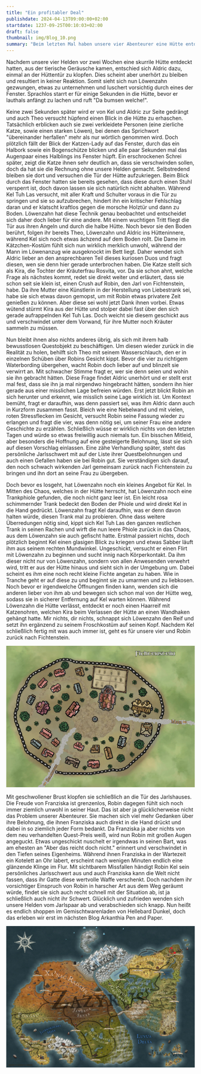 ```yaml
---
title: "Ein profitabler Deal"
publishdate: 2024-04-13T09:00:00+02:00
startdate: 1237-09-25T00:10:03+02:00
draft: false
thumbnail: img/Blog_10.png
summary: "Beim letzten Mal haben unsere vier Abenteurer eine Hütte entdeckt, aus der seltsame Geräusche drangen. Diesmal gehen sie der Sache genauer auf den Grund und klopfen zunächst höflich an. Doch auf das Klopfen folgt keine Reaktion und so luschert Löwenzahn vorsichtig durch das eine Fenster der Hütte. Was er entdeckt, erfahrt ihr hier:"
---
```


Nachdem unsere vier Helden vor zwei Wochen eine skurrile Hütte entdeckt hatten, aus der tierische Geräusche kamen, entschied sich Aldric dazu, einmal an der Hüttentür zu klopfen. Dies scheint aber unerhört zu bleiben und resultiert in keiner Reaktion. Somit sieht sich nun Löwenzahn gezwungen, etwas zu unternehmen und luschert vorsichtig durch eines der Fenster. Sprachlos starrt er für einige Sekunden in die Hütte, bevor er lauthals anfängt zu lachen und ruft "Da bumsen welche!".

Keine zwei Sekunden später wird er von Kel und Aldric zur Seite gedrängt und auch Theo versucht hüpfend einen Blick in die Hütte zu erhaschen. Tatsächlich erblicken auch sie zwei verkleidete Personen (eine zierliche Katze, sowie einen starken Löwen), bei denen das Sprichwort "übereinander herfallen" mehr als nur wörtlich genommen wird. Doch plötzlich fällt der Blick der Katzen-Lady auf das Fenster, durch das ein Halbork sowie ein Bogenschütze blicken und alle paar Sekunden mal das Augenpaar eines Halblings ins Fenster hüpft. Ein erschrockenen Schrei später, zeigt die Katze ihnen sehr deutlich an, dass sie verschwinden sollen, doch da hat sie die Rechnung ohne unsere Helden gemacht. Selbstredend bleiben sie dort und versuchen die Tür der Hütte aufzukriegen. Beim Blick durch das Fenster hatten sie bereits gesehen, dass diese durch einen Stuhl versperrt ist, doch davon lassen sie sich natürlich nicht abhalten. Während Kel Tuh Las versucht, mit aller Kraft und Schulter voraus in die Tür zu springen und sie so aufzubrechen, hindert ihn ein kritischer Fehlschlag daran und er klatscht kraftlos gegen die morsche Holztür und dann zu Boden. Löwenzahn hat diese Technik genau beobachtet und entscheidet sich daher doch lieber für eine andere. Mit einem wuchtigen Tritt fliegt die Tür aus ihren Angeln und durch die halbe Hütte. Noch bevor sie den Boden berührt, folgen ihr bereits Theo, Löwenzahn und Aldric ins Hütteninnere, während Kel sich noch etwas ächzend auf dem Boden rollt. Die Dame im Kätzchen-Kostüm fühlt sich nun wirklich merklich unwohl, während der Mann im Löwenanzug wie ausgeknockt im Bett liegt. Daher wendet sich Aldric lieber an den ansprechbaren Teil dieses kuriosen Duos und fragt diesen, wen sie denn hier gerade unterbrochen haben. Die Katze stellt sich als Kira, die Tochter der Kräuterfrau Rosvita, vor. Da sie schon ahnt, welche Frage als nächstes kommt, redet sie direkt weiter und erläutert, dass sie schon seit sie klein ist, einen Crush auf Robin, den Jarl von Fichtenstein, habe. Da ihre Mutter eine Künstlerin in der Herstellung von Liebestrank sei, habe sie sich etwas davon gemopst, um mit Robin etwas privatere Zeit genießen zu können. Aber diese sei wohl jetzt Dank ihnen vorbei. Etwas wütend stürmt Kira aus der Hütte und stolper dabei fast über den sich gerade aufrappelnden Kel Tuh Las. Doch weicht sie diesem geschickt aus und verschwindet unter dem Vorwand, für ihre Mutter noch Kräuter sammeln zu müssen.

Nun bleibt ihnen also nichts anderes übrig, als sich mit ihrem halb bewusstlosen Questobjekt zu beschäftigen. Um diesen wieder zurück in die Realität zu holen, behilft sich Theo mit seinem Wasserschlauch, den er in einzelnen Schüben über Robins Gesicht kippt. Bevor die vier zu richtigem Waterbording übergehen, wacht Robin doch lieber auf und blinzelt sie verwirrt an. Mit schwacher Stimme fragt er, wer sie denn seien und wohin sie ihn gebracht hätten. Diese Frage findet Aldric unerhört und er stellt erst mal fest, dass sie ihn ja mal nirgendwo hingebracht hätten, sondern ihn hier gerade aus einer misslichen Lage befreien würden. Erst jetzt blickt Robin an sich herunter und erkennt, wie misslich seine Lage wirklich ist. Um Kontext bemüht, fragt er daraufhin, was denn passiert sei, was ihm Aldric dann auch in Kurzform zusammen fasst. Bleich wie eine Nebelwand und mit vielen, roten Stressflecken im Gesicht, versucht Robin seine Fassung wieder zu erlangen und fragt die vier, was denn nötig sei, um seiner Frau eine andere Geschichte zu erzählen. Schließlich wüsse er wirklich nichts von den letzten Tagen und würde so etwas freiwillig auch niemals tun. Ein bisschen Mitleid, aber besonders die Hoffnung auf eine gesteigerte Belohnung, lässt sie sich auf diesen Vorschlag einlassen. Eine zähe Verhandlung später, steht das persönliche Jarlsschwert mit auf der Liste ihrer Questbelohnungen und auch einen Gefallen haben sie bei Robin gut. Sie verständigen sich darauf, den noch schwach wirkenden Jarl gemeinsam zurück nach Fichtenstein zu bringen und ihn dort an seine Frau zu übergeben.

Doch bevor es losgeht, hat Löwenzahn noch ein kleines Angebot für Kel. In Mitten des Chaos, welches in der Hütte herrscht, hat Löwenzahn noch eine Trankphiole gefunden, die noch nicht ganz leer ist. Ein leicht rosa schimmernder Trank bedeckt den Boden der Phiole und wird direkt Kel in die Hand gedrückt. Löwenzahn fragt Kel daraufhin, was er denn davon halten würde, diesen Trank mal zu probieren. Ohne dass weitere Überredungen nötig sind, kippt sich Kel Tuh Las den ganzen restlichen Trank in seinen Rachen und wirft die nun leere Phiole zurück in das Chaos, aus dem Löwenzahn sie auch gefischt hatte. Erstmal passiert nichts, doch plötzlich beginnt Kel einen glasigen Blick zu kriegen und etwas Sabber läuft ihm aus seinem rechten Mundwinkel. Ungeschickt, versucht er einen Flirt mit Löwenzahn zu beginnen und sucht innig nach Körperkontakt. Da ihm dieser nicht nur von Löwenzahn, sondern von allen Anwesenden verwehrt wird, tritt er aus der Hütte hinaus und sieht sich in der Umgebung um. Dabei scheint es ihm eine noch recht kleine Fichte angetan zu haben. Wie in Tranche geht er auf diese zu und beginnt sie zu umarmen und zu liebkosen. Noch bevor er irgendwelche Öffnungen finden kann, wenden sich die anderen lieber von ihm ab und bewegen sich schon mal von der Hütte weg, sodass sie in sicherer Entfernung auf Kel warten können. Während Löwenzahn die Hütte verlässt, entdeckt er noch einen Haarreif mit Katzenohren, welchen Kira beim Verlassen der Hütte an einen Wandhaken gehängt hatte. Mir nichts, dir nichts, schnappt sich Löwenzahn den Reif und setzt ihn ergänzend zu seinem Froschkostüm auf seinen Kopf. Nachdem Kel schließlich fertig mit was auch immer ist, geht es für unsere vier und Robin zurück nach Fichtenstein. 

<div class="img-max center">
  <img class="img-fluid rounded" title="Karte Fichtenstein" alt="Karte Fichtenstein." src="./img/fichtenstein.jpg" />
</div>

Mit geschwollener Brust klopfen sie schließlich an die Tür des Jarlshauses. Die Freude von Franziska ist grenzenlos, Robin dagegen fühlt sich noch immer ziemlich unwohl in seiner Haut. Das ist aber ja glücklicherweise nicht das Problem unserer Abenteurer. Sie machen sich viel mehr Gedanken über ihre Belohnung, die ihnen Franziska auch direkt in die Hand drückt und dabei in so ziemlich jeder Form bedankt. Da Franziska ja aber nichts von dem neu verhandelten Quest-Preis weiß, wird nun Robin mit großen Augen angeguckt. Etwas ungeschickt nuschelt er irgendwas in seinen Bart, was am ehesten an "Aber das reicht doch nicht." erinnert und verschwindet in den Tiefen seines Eigenheims. Während ihnen Franziska in der Wartezeit ein Kotelett an Ohr labert, erscheint nach wenigen Minuten endlich eine glänzende Klinge im Flur. Mit sichtbarem Missfallen händigt Robin Kel sein persönliches Jarlsschwert aus und auch Franziska kann die Welt nicht fassen, dass ihr Gatte diese wertvolle Waffe verschenkt. Doch nachdem ihr vorsichtiger Einspruch von Robin in harscher Art aus dem Weg geräumt würde, findet sie sich auch recht schnell mit der Situation ab, ist ja schließlich auch nicht ihr Schwert. Glücklich und zufrieden wenden sich unsere Helden vom Jarlspaar ab und verabschieden sich knapp. Nun heißt es endlich shoppen im Gemischtwarenladen von Hellebard Dunkel, doch das erleben wir erst im nächsten Blog Arkanthia Pen and Paper.


<div class="img-max center">
  <img class="img-fluid" title="Weltkarte Arkanthia" alt="Weltkarte Arkanthia." src="./img/Arkanthia_Full_Map_Fichtenstein_Blog_10.jpg" />
</div>






